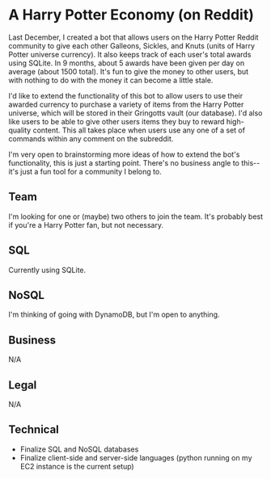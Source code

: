 # A Harry Potter Economy (on Reddit)

Last December, I created a bot that allows users on the Harry Potter Reddit community to give each other Galleons, Sickles, and Knuts (units of Harry Potter universe currency). It also keeps track of each user's total awards using SQLite. In 9 months, about 5 awards have been given per day on average (about 1500 total). It's fun to give the money to other users, but with nothing to do with the money it can become a little stale.

I'd like to extend the functionality of this bot to allow users to use their awarded currency to purchase a variety of items from the Harry Potter universe, which will be stored in their Gringotts vault (our database). I'd also like users to be able to give other users items they buy to reward high-quality content. This all takes place when users use any one of a set of commands within any comment on the subreddit. 

I'm very open to brainstorming more ideas of how to extend the bot's functionality, this is just a starting point. There's no business angle to this--it's just a fun tool for a community I belong to.

## Team
I'm looking for one or (maybe) two others to join the team. 
It's probably best if you're a Harry Potter fan, but not necessary.

## SQL
Currently using SQLite.

## NoSQL
I'm thinking of going with DynamoDB, but I'm open to anything.

## Business
N/A

## Legal
N/A

## Technical
- Finalize SQL and NoSQL databases
- Finalize client-side and server-side languages (python running on my EC2 instance is the current setup)
